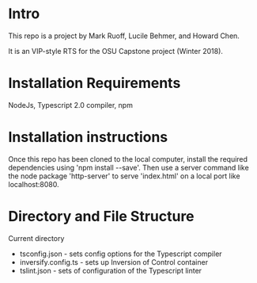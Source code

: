 # Intro
This repo is a project by Mark Ruoff, Lucile Behmer, and Howard Chen.

It is an VIP-style RTS for the OSU Capstone project (Winter 2018).

# Installation Requirements
NodeJs, Typescript 2.0 compiler, npm

# Installation instructions
Once this repo has been cloned to the local computer, install the required dependencies using
'npm install --save'. Then use a server command like the node package 'http-server' to serve 
'index.html' on a local port like localhost:8080.

# Directory and File Structure
Current directory
* tsconfig.json - sets config options for the Typescript compiler
* inversify.config.ts - sets up Inversion of Control container
* tslint.json - sets of configuration of the Typescript linter
